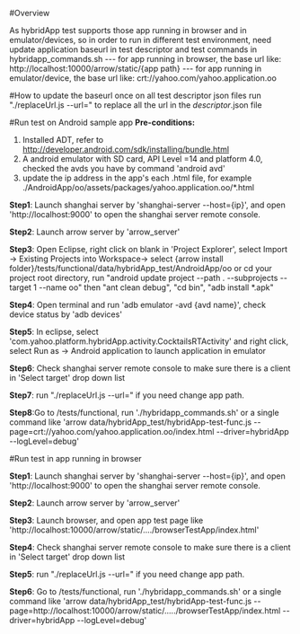 #Overview

As hybridApp test supports those app running in browser and in emulator/devices, so in order to run in different test environment, need update application baseurl in test descriptor and test commands in hybridapp_commands.sh
--- for app running in browser, the base url like: http://localhost:10000/arrow/static/{app path}
--- for app running in emulator/device, the base url like: crt://yahoo.com/yahoo.application.oo

#How to update the baseurl once on all test descriptor json files
run "./replaceUrl.js --url=<your url>" to replace all the url in the *descriptor*.json file

#Run test on Android sample app 
**Pre-conditions:**
 1. Installed ADT, refer to http://developer.android.com/sdk/installing/bundle.html 
 2. A android emulator with SD card, API Level =14 and platform 4.0, checked the avds you have by command 'android avd'
 3. update the ip address in the app's each .html file, for example ./AndroidApp/oo/assets/packages/yahoo.application.oo/*.html

**Step1**: Launch shanghai server by 'shanghai-server --host={ip}', and open 'http://localhost:9000' to open the shanghai server remote console.

**Step2**: Launch arrow server by 'arrow_server'

**Step3**: Open Eclipse, right click on blank in 'Project Explorer', select Import -> Existing Projects into Workspace-> select {arrow install folder}/tests/functional/data/hybridApp_test/AndroidApp/oo
or 
cd your project root directory, run "android update project --path . --subprojects  --target 1 --name oo" then "ant clean debug", "cd bin", "adb install *.apk"

**Step4**: Open terminal and run 'adb emulator -avd {avd name}', check device status by 'adb devices'

**Step5**: In eclipse, select 'com.yahoo.platform.hybridApp.activity.CocktailsRTActivity' and right click, select Run as -> Android application to launch application in emulator

**Step6**: Check shanghai server remote console to make sure there is a client in 'Select target' drop down list

**Step7**: run "./replaceUrl.js --url=<your url>" if you need change app path.

**Step8**:Go to /tests/functional, run './hybridapp_commands.sh' or a single command like 
'arrow data/hybridApp_test/hybridApp-test-func.js --page=crt://yahoo.com/yahoo.application.oo/index.html --driver=hybridApp --logLevel=debug'

#Run test in app running in browser

**Step1**: Launch shanghai server by 'shanghai-server --host={ip}', and open 'http://localhost:9000' to open the shanghai server remote console.

**Step2**: Launch arrow server by 'arrow_server'

**Step3**: Launch browser, and open app test page like 'http://localhost:10000/arrow/static/..../browserTestApp/index.html'

**Step4**: Check shanghai server remote console to make sure there is a client in 'Select target' drop down list

**Step5**: run "./replaceUrl.js --url=<your url>" if you need change app path.

**Step6**: Go to /tests/functional, run './hybridapp_commands.sh' or a single command like 
'arrow data/hybridApp_test/hybridApp-test-func.js --page=http://localhost:10000/arrow/static/...../browserTestApp/index.html --driver=hybridApp --logLevel=debug'

